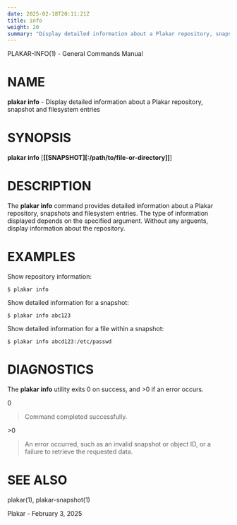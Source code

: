 ```yaml
---
date: 2025-02-18T20:11:21Z
title: info
weight: 20
summary: "Display detailed information about a Plakar repository, snapshot and filesystem entries"
---
```

PLAKAR-INFO(1) - General Commands Manual

# NAME

**plakar info** - Display detailed information about a Plakar repository, snapshot and filesystem entries

# SYNOPSIS

**plakar info**
\[**\[\[SNAPSHOT]\[:/path/to/file-or-directory]]**]

# DESCRIPTION

The
**plakar info**
command provides detailed information about a Plakar repository,
snapshots and filesystem entries.
The type of information displayed depends on the specified argument.
Without any arguents, display information about the repository.

# EXAMPLES

Show repository information:

	$ plakar info

Show detailed information for a snapshot:

	$ plakar info abc123

Show detailed information for a file within a snapshot:

	$ plakar info abcd123:/etc/passwd

# DIAGNOSTICS

The **plakar info** utility exits&#160;0 on success, and&#160;&gt;0 if an error occurs.

0

> Command completed successfully.

&gt;0

> An error occurred, such as an invalid snapshot or object ID, or a
> failure to retrieve the requested data.

# SEE ALSO

plakar(1),
plakar-snapshot(1)

Plakar - February 3, 2025
